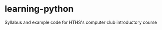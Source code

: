 learning-python
===============

Syllabus and example code for HTHS's computer club introductory course
